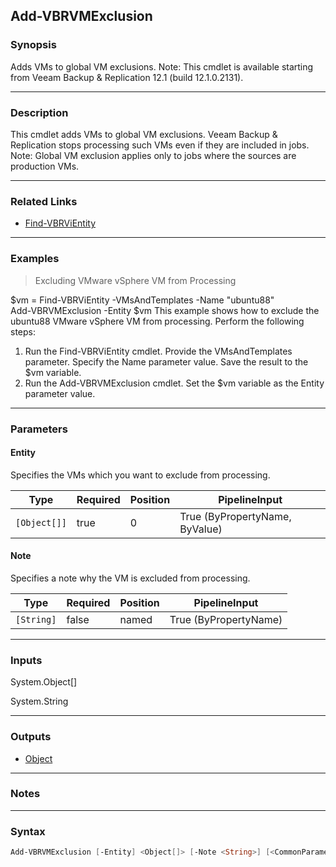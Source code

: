 Add-VBRVMExclusion
------------------

### Synopsis
Adds VMs to global VM exclusions.
Note: This cmdlet is available starting from Veeam Backup & Replication 12.1 (build 12.1.0.2131).

---

### Description

This cmdlet adds VMs to global VM exclusions. Veeam Backup & Replication stops processing such VMs even if they are included in jobs.
Note: Global VM exclusion applies only to jobs where the sources are production VMs.

---

### Related Links
* [Find-VBRViEntity](Find-VBRViEntity)

---

### Examples
> Excluding VMware vSphere VM from Processing

$vm = Find-VBRViEntity -VMsAndTemplates -Name "ubuntu88"        
Add-VBRVMExclusion -Entity $vm
This example shows how to exclude the ubuntu88 VMware vSphere VM from processing.
Perform the following steps:
1. Run the Find-VBRViEntity cmdlet. Provide the VMsAndTemplates parameter. Specify the Name parameter value. Save the result to the $vm variable.
2. Run the Add-VBRVMExclusion cmdlet. Set the $vm variable as the Entity parameter value.

---

### Parameters
#### **Entity**
Specifies the VMs which you want to exclude from processing.

|Type        |Required|Position|PipelineInput                 |
|------------|--------|--------|------------------------------|
|`[Object[]]`|true    |0       |True (ByPropertyName, ByValue)|

#### **Note**
Specifies a note why the VM is excluded from processing.

|Type      |Required|Position|PipelineInput        |
|----------|--------|--------|---------------------|
|`[String]`|false   |named   |True (ByPropertyName)|

---

### Inputs
System.Object[]

System.String

---

### Outputs
* [Object](https://learn.microsoft.com/en-us/dotnet/api/System.Object)

---

### Notes

---

### Syntax
```PowerShell
Add-VBRVMExclusion [-Entity] <Object[]> [-Note <String>] [<CommonParameters>]
```
